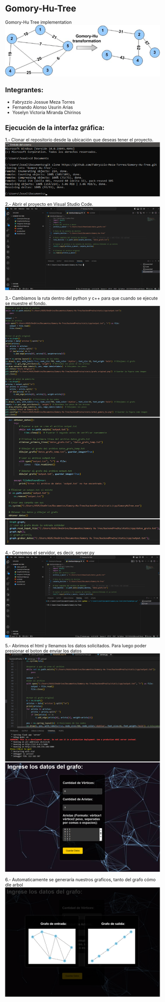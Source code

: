 # Gomory-Hu-Tree

Gomory-Hu Tree implementation
![](Imagenes/GomoryHu.jpg)

## Integrantes:

- Fabryzzio Jossue Meza Torres
- Fernando Alonso Usurin Arias
- Yoselyn Victoria Miranda Chirinos

## Ejecución de la interfaz gráfica:

1.- Clonar el repositorio desde la ubicación que deseas tener el proyecto.
![](Imagenes/paso1.png)

2.- Abrir el proyecto en Visual Studio Code.
![](Imagenes/paso2.png)

3.- Cambiamos la ruta dentro del python y c++ para que cuando se ejecute se muestre el fondo.
![](Imagenes/paso3_1.png)
![](Imagenes/paso3_2.png)
![](Imagenes/paso3_3.png)

4.- Corremos el servidor, es decir, server.py
![](Imagenes/paso4.png)


5.- Abrimos el html y llenamos los datos solicitados. Para luego poder presionar el boton de enviar los datos
![](Imagenes/paso5_1.png)
![](Imagenes/paso5_2.png)

6.- Automaticamente se generaría nuestros graficos, tanto del grafo cómo dle arbol 
![](Imagenes/paso6.png)
